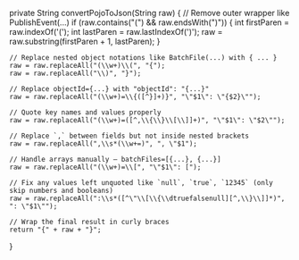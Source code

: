 private String convertPojoToJson(String raw) {
    // Remove outer wrapper like PublishEvent(...)
    if (raw.contains("(") && raw.endsWith(")")) {
        int firstParen = raw.indexOf('(');
        int lastParen = raw.lastIndexOf(')');
        raw = raw.substring(firstParen + 1, lastParen);
    }

    // Replace nested object notations like BatchFile(...) with { ... }
    raw = raw.replaceAll("(\\w+)\\(", "{");
    raw = raw.replaceAll("\\)", "}");

    // Replace objectId={...} with "objectId": "{...}"
    raw = raw.replaceAll("(\\w+)=\\{([^}]+)}", "\"$1\": \"{$2}\"");

    // Quote key names and values properly
    raw = raw.replaceAll("(\\w+)=([^,\\{\\}\\[\\]]+)", "\"$1\": \"$2\"");

    // Replace `,` between fields but not inside nested brackets
    raw = raw.replaceAll(",\\s*(\\w+=)", ", \"$1");

    // Handle arrays manually — batchFiles=[{...}, {...}]
    raw = raw.replaceAll("(\\w+)=\\[", "\"$1\": [");

    // Fix any values left unquoted like `null`, `true`, `12345` (only skip numbers and booleans)
    raw = raw.replaceAll(":\\s*([^\"\\[\\{\\dtruefalsenull][^,\\}\\]]*)", ": \"$1\"");

    // Wrap the final result in curly braces
    return "{" + raw + "}";
}
